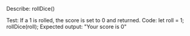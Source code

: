 Describe: rollDice()

Test: If a 1 is rolled, the score is set to 0 and returned. 
Code:
let roll = 1;
rollDice(roll);
Expected output: "Your score is 0"



